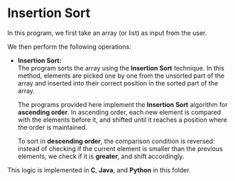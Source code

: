 # Insertion Sort

In this program, we first take an array (or list) as input from the user.

We then perform the following operations:

- **Insertion Sort:**  
  The program sorts the array using the **Insertion Sort** technique. In this method, elements are picked one by one from the unsorted part of the array and inserted into their correct position in the sorted part of the array.

  The programs provided here implement the **Insertion Sort** algorithm for **ascending order**. In ascending order, each new element is compared with the elements before it, and shifted until it reaches a position where the order is maintained.

  To sort in **descending order**, the comparison condition is reversed: instead of checking if the current element is smaller than the previous elements, we check if it is **greater**, and shift accordingly.

This logic is implemented in **C**, **Java**, and **Python** in this folder.
